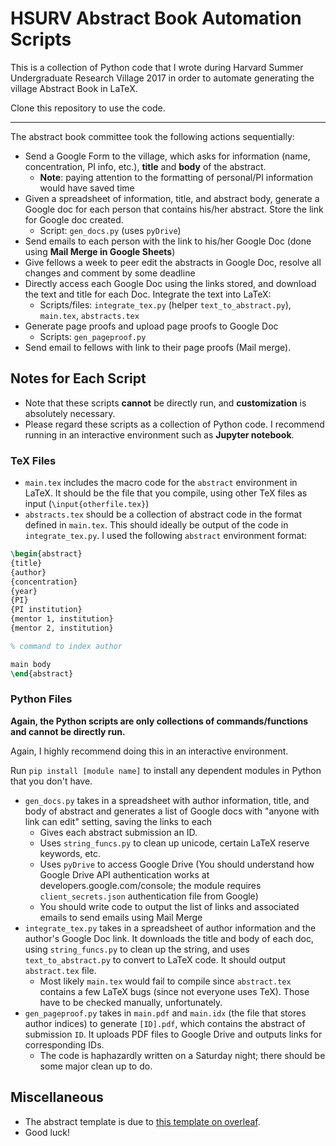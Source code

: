 # HSURV Abstract Book Automation Scripts

This is a collection of Python code that I wrote during Harvard Summer Undergraduate Research Village 2017 in order to automate generating the village Abstract Book in LaTeX. 

Clone this repository to use the code.

---

The abstract book committee took the following actions sequentially:

* Send a Google Form to the village, which asks for information (name, concentration, PI info, etc.), __title__ and __body__ of the abstract.
    - __Note__: paying attention to the formatting of personal/PI information would have saved time
* Given a spreadsheet of information, title, and abstract body, generate a Google doc for each person that contains his/her abstract. Store the link for Google doc created.
    - Script: `gen_docs.py` (uses `pyDrive`)
* Send emails to each person with the link to his/her Google Doc (done using __Mail Merge in Google Sheets__)
* Give fellows a week to peer edit the abstracts in Google Doc, resolve all changes and comment by some deadline
* Directly access each Google Doc using the links stored, and download the text and title for each Doc. Integrate the text into LaTeX:
    - Scripts/files: `integrate_tex.py` (helper `text_to_abstract.py`), `main.tex`, `abstracts.tex`
* Generate page proofs and upload page proofs to Google Doc
    - Scripts: `gen_pageproof.py`
* Send email to fellows with link to their page proofs (Mail merge). 

## Notes for Each Script

* Note that these scripts __cannot__ be directly run, and __customization__ is absolutely necessary.
* Please regard these scripts as a collection of Python code. I recommend running in an interactive environment such as __Jupyter notebook__.

### TeX Files

* `main.tex` includes the macro code for the `abstract` environment in LaTeX. It should be the file that you compile, using other TeX files as input (`\input{otherfile.tex}`)
* `abstracts.tex` should be a collection of abstract code in the format defined in `main.tex`. This should ideally be output of the code in `integrate_tex.py`. I used the following `abstract` environment format:

```latex
\begin{abstract}
{title}
{author}
{concentration}
{year}
{PI}
{PI institution}
{mentor 1, institution}
{mentor 2, institution}

% command to index author

main body
\end{abstract}
```

### Python Files

__Again, the Python scripts are only collections of commands/functions and cannot be directly run.__ 

Again, I highly recommend doing this in an interactive environment.

Run `pip install [module name]` to install any dependent modules in Python that you don't have.

* `gen_docs.py` takes in a spreadsheet with author information, title, and body of abstract and generates a list of Google docs with "anyone with link can edit" setting, saving the links to each
    - Gives each abstract submission an ID.
    - Uses `string_funcs.py` to clean up unicode, certain LaTeX reserve keywords, etc.
    - Uses `pyDrive` to access Google Drive (You should understand how Google Drive API authentication works at developers.google.com/console; the module requires `client_secrets.json` authentication file from Google)
    - You should write code to output the list of links and associated emails to send emails using Mail Merge
* `integrate_tex.py` takes in a spreadsheet of author information and the author's Google Doc link. It downloads the title and body of each doc, using `string_funcs.py` to clean up the string, and uses `text_to_abstract.py` to convert to LaTeX code. It should output `abstract.tex` file. 
    - Most likely `main.tex` would fail to compile since `abstract.tex` contains a few LaTeX bugs (since not everyone uses TeX). Those have to be checked manually, unfortunately.
* `gen_pageproof.py` takes in `main.pdf` and `main.idx` (the file that stores author indices) to generate `[ID].pdf`, which contains the abstract of submission `ID`. It uploads PDF files to Google Drive and outputs links for corresponding IDs.
    - The code is haphazardly written on a Saturday night; there should be some major clean up to do.

## Miscellaneous
* The abstract template is due to [this template on overleaf](https://www.overleaf.com/latex/examples/a-basic-conference-abstract-booklet/tkjfcvzgjrnd#.WYZxANPytE4).
* Good luck!



